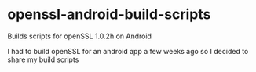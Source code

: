 # openssl-android-build-scripts
Builds scripts for openSSL 1.0.2h on Android

I had to build openSSL for an android app a few weeks ago so I decided to share my build scripts

